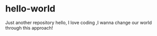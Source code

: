 # hello-world
Just another repository
hello, I love coding ,I wanna change our world through this approach!
